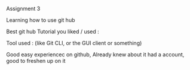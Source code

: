 Assignment 3

Learning how to use git hub

Best git hub Tutorial you liked / used : <mention the URL>

Tool used :  (like Git CLI, or the GUI client or something)

Good easy experiencec on github, Already knew about it had a account, good to freshen up on it
